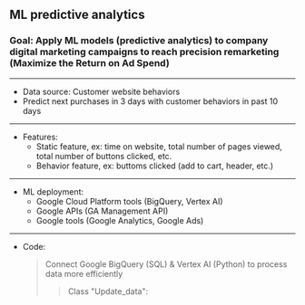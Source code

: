 ## ML predictive analytics
### Goal: Apply ML models (predictive analytics) to company digital marketing campaigns to reach precision remarketing (Maximize the Return on Ad Spend)
---
* Data source: Customer website behaviors
* Predict next purchases in 3 days with customer behaviors in past 10 days
---
* Features:
  * Static feature, ex: time on website, total number of pages viewed, total number of buttons clicked, etc.  
  * Behavior feature, ex: buttoms clicked (add to cart, header, etc.)
---
* ML deployment:
  * Google Cloud Platform tools (BigQuery, Vertex AI)
  * Google APIs (GA Management API)
  * Google tools (Google Analytics, Google Ads)
---
* Code:
  > Connect Google BigQuery (SQL) & Vertex AI (Python) to process data more efficiently
  >> Class "Update_data":
  
